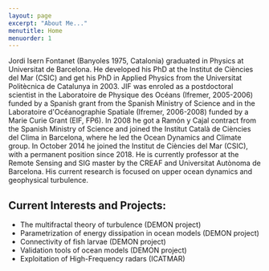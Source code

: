 ```yaml
---
layout: page
excerpt: "About Me..."
menutitle: Home
menuorder: 1
---
```


Jordi Isern Fontanet (Banyoles 1975, Catalonia) graduated in Physics at Universitat de Barcelona. He developed his PhD at the Institut de Ciències del Mar (CSIC) and get his PhD in Applied Physics from the Universitat Politècnica de Catalunya in 2003. JIF was enroled as a postdoctoral scientist in the Laboratoire de Physique des Océans (Ifremer, 2005-2006) funded by a Spanish grant from the Spanish Ministry of Science and in the Laboratoire d'Océanographie Spatiale (Ifremer, 2006-2008) funded by a Marie Curie Grant (EIF, FP6). In 2008 he got a Ramón y Cajal contract from the Spanish Ministry of Science and joined the Institut Català de Ciències del Clima in Barcelona, where he led the Ocean Dynamics and Climate group. In October 2014 he joined the Institut de Ciències del Mar (CSIC), with a permanent position since 2018. He is currently professor at the Remote Sensing and SIG master by the CREAF and Universitat Autònoma de Barcelona. His current research is focused on upper ocean dynamics and geophysical turbulence.

## Current Interests and Projects:

- The multifractal theory of turbulence (DEMON project)
- Parametrization of energy dissipation in ocean models (DEMON project)
- Connectivity of fish larvae (DEMON project)
- Validation tools of ocean models (DEMON project)
- Exploitation of High-Frequency radars (ICATMAR)
